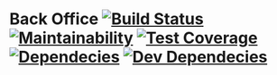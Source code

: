 # Back Office [![Build Status](https://travis-ci.org/lunches-platform/back-office.svg?branch=master)](https://travis-ci.org/lunches-platform/back-office) [![Maintainability](https://api.codeclimate.com/v1/badges/f19121e13d960667dec5/maintainability)](https://codeclimate.com/github/lunches-platform/back-office/maintainability) [![Test Coverage](https://api.codeclimate.com/v1/badges/f19121e13d960667dec5/test_coverage)](https://codeclimate.com/github/lunches-platform/back-office/test_coverage) [![Dependecies](https://david-dm.org/lunches-platform/back-office/status.svg)](https://david-dm.org/lunches-platform/back-office) [![Dev Dependecies](https://david-dm.org/lunches-platform/back-office/dev-status.svg)](https://david-dm.org/lunches-platform/back-office?type=dev)